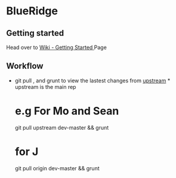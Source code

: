 BlueRidge
============

## Getting started
Head over to [Wiki - Getting Started ](https://github.com/jcornelius/blueridgeapp/wiki/Getting-Started) Page

## Workflow
* git pull , and grunt to view the lastest changes from [upstream](https://github.com/jcornelius/blueridgeapp) * upstream is the main rep
     
     # e.g For Mo and Sean
     git pull upstream dev-master && grunt

     # for J
     git pull origin dev-master && grunt



